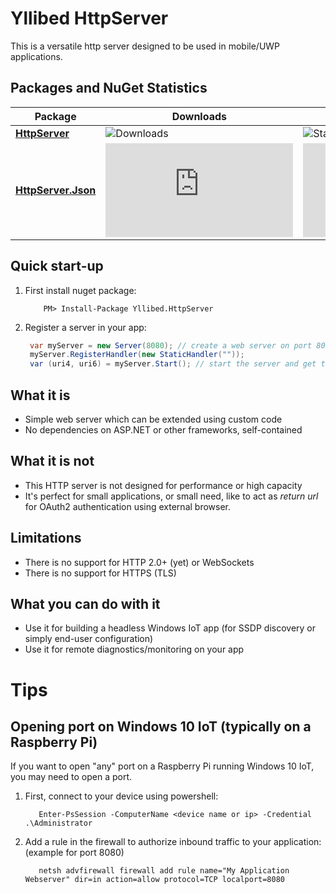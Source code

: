 # Yllibed HttpServer
This is a versatile http server designed to be used in mobile/UWP applications.

## Packages and NuGet Statistics

| Package                                                                                   | Downloads                                                                                      | Stable Version                                                                                         | Pre-release Version                                                                                     |
|-------------------------------------------------------------------------------------------|------------------------------------------------------------------------------------------------|--------------------------------------------------------------------------------------------------------|---------------------------------------------------------------------------------------------------------|
| [**HttpServer**](https://www.nuget.org/packages/Yllibed.HttpServer/)                      | ![Downloads](https://img.shields.io/nuget/dt/Yllibed.HttpServer?label=Downloads)              | ![Stable](https://img.shields.io/nuget/v/Yllibed.HttpServer?label=Stable&labelColor=blue)              | ![Pre-release](https://img.shields.io/nuget/vpre/Yllibed.HttpServer?label=Pre-release&labelColor=yellow)           |
| [**HttpServer.Json**](https://www.nuget.org/packages/Yllibed.HttpServer.Json/)            | ![Downloads](https://img.shields.io/nuget/dt/Yllibed.HttpServer.Json?label=Downloads)         | ![Stable](https://img.shields.io/nuget/v/Yllibed.HttpServer.Json?label=Stable&labelColor=blue)         | ![Pre-release](https://img.shields.io/nuget/vpre/Yllibed.HttpServer.Json?label=Pre-release&labelColor=yellow)       |

## Quick start-up

1. First install nuget package:
	```shell
		PM> Install-Package Yllibed.HttpServer 
	```

2. Register a server in your app:
   ```csharp
    var myServer = new Server(8080); // create a web server on port 8080
    myServer.RegisterHandler(new StaticHandler(""));
    var (uri4, uri6) = myServer.Start(); // start the server and get the URIs
   ```

## What it is
* Simple web server which can be extended using custom code
* No dependencies on ASP.NET or other frameworks, self-contained

## What it is not
* This HTTP server is not designed for performance or high capacity
* It's perfect for small applications, or small need, like to act as _return url_ for OAuth2 authentication using external browser.

## Limitations
* There is no support for HTTP 2.0+ (yet) or WebSockets
* There is no support for HTTPS (TLS)

## What you can do with it
* Use it for building a headless Windows IoT app (for SSDP discovery or simply end-user configuration)
* Use it for remote diagnostics/monitoring on your app

# Tips

## Opening port on Windows 10 IoT (typically on a Raspberry Pi)
If you want to open "any" port on a Raspberry Pi running Windows 10 IoT, you may
need to open a port.

1. First, connect to your device using powershell:
   ```shell
      Enter-PsSession -ComputerName <device name or ip> -Credential .\Administrator
   ```
2. Add a rule in the firewall to authorize inbound traffic to your application: (example for port 8080)
   ```shell
      netsh advfirewall firewall add rule name="My Application Webserver" dir=in action=allow protocol=TCP localport=8080
   ```

